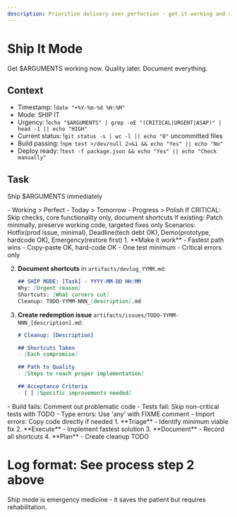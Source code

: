 ```yaml
---
description: Prioritize delivery over perfection - get it working and shipped
---
```


# Ship It Mode

Get $ARGUMENTS working now. Quality later. Document everything.

## Context  
- Timestamp: !`date "+%Y-%m-%d %H:%M"`
- Mode: SHIP IT
- Urgency: !`echo "$ARGUMENTS" | grep -oE "(CRITICAL|URGENT|ASAP)" | head -1 || echo "HIGH"`
- Current status: !`git status -s | wc -l || echo "0"` uncommitted files
- Build passing: !`npm test >/dev/null 2>&1 && echo "Yes" || echo "No"`
- Deploy ready: !`test -f package.json && echo "Yes" || echo "Check manually"`

## Task

<task>Ship $ARGUMENTS immediately</task>

<principles>
- Working > Perfect
- Today > Tomorrow  
- Progress > Polish
</principles>

<conditional>
If CRITICAL: Skip checks, core functionality only, document shortcuts
If existing: Patch minimally, preserve working code, targeted fixes only
Scenarios: Hotfix(prod issue, minimal), Deadline(tech debt OK), Demo(prototype, hardcode OK), Emergency(restore first)
</conditional>

<process>
1. **Make it work**
   - Fastest path wins
   - Copy-paste OK, hard-code OK
   - One test minimum
   - Critical errors only

2. **Document shortcuts** in `artifacts/devlog_YYMM.md`:
   ```markdown
   ## SHIP MODE: [Task] - YYYY-MM-DD HH:MM
   Why: [Urgent reason]
   Shortcuts: [What corners cut]
   Cleanup: TODO-YYMM-NNN_[description].md
   ```

3. **Create redemption issue** `artifacts/issues/TODO-YYMM-NNN_[description].md`:
   ```markdown
   # Cleanup: [Description]
   
   ## Shortcuts Taken
   - [Each compromise]
   
   ## Path to Quality
   - [Steps to reach proper implementation]
   
   ## Acceptance Criteria
   - [ ] [Specific improvements needed]
   ```
</process>


<error-handling>
- Build fails: Comment out problematic code
- Tests fail: Skip non-critical tests with TODO
- Type errors: Use 'any' with FIXME comment
- Import errors: Copy code directly if needed
</error-handling>

<phases>
1. **Triage** - Identify minimum viable fix
2. **Execute** - Implement fastest solution  
3. **Document** - Record all shortcuts
4. **Plan** - Create cleanup TODO
</phases>

# Log format: See process step 2 above

Ship mode is emergency medicine - it saves the patient but requires rehabilitation.